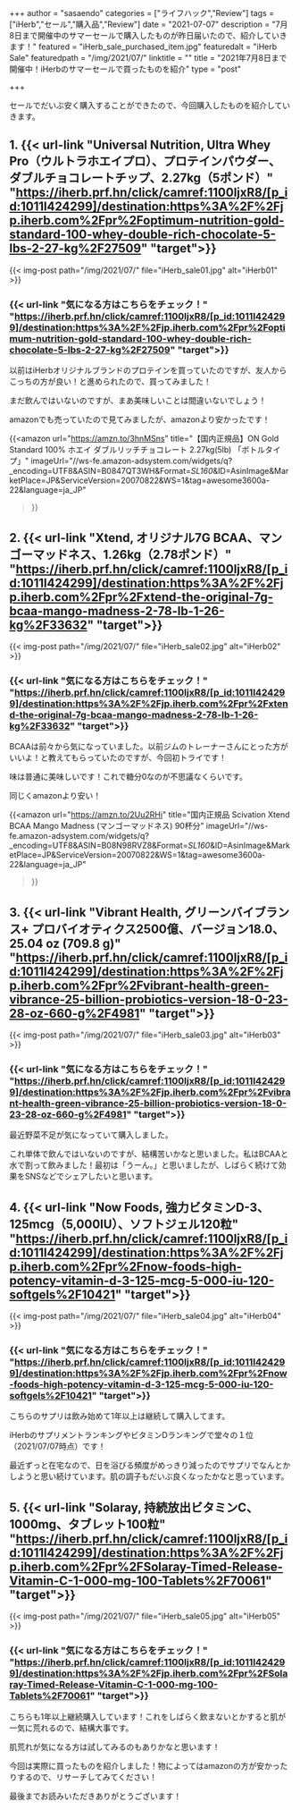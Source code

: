 +++
author = "sasaendo"
categories = ["ライフハック","Review"]
tags = ["iHerb","セール","購入品","Review"]
date = "2021-07-07"
description = "7月8日まで開催中のサマーセールで購入したものが昨日届いたので、紹介していきます！"
featured = "iHerb_sale_purchased_item.jpg"
featuredalt = "iHerb Sale"
featuredpath = "/img/2021/07/"
linktitle = ""
title = "2021年7月8日まで開催中！iHerbのサマーセールで買ったものを紹介"
type = "post"

+++

セールでだいぶ安く購入することができたので、今回購入したものを紹介していきます。

## 1. {{< url-link "Universal Nutrition, Ultra Whey Pro（ウルトラホエイプロ）、プロテインパウダー、ダブルチョコレートチップ、2.27kg（5ポンド）" "https://iherb.prf.hn/click/camref:1100ljxR8/[p_id:1011l424299]/destination:https%3A%2F%2Fjp.iherb.com%2Fpr%2Foptimum-nutrition-gold-standard-100-whey-double-rich-chocolate-5-lbs-2-27-kg%2F27509" "target">}} 

{{< img-post path="/img/2021/07/" file="iHerb_sale01.jpg" alt="iHerb01" >}}

### {{< url-link "気になる方はこちらをチェック！" "https://iherb.prf.hn/click/camref:1100ljxR8/[p_id:1011l424299]/destination:https%3A%2F%2Fjp.iherb.com%2Fpr%2Foptimum-nutrition-gold-standard-100-whey-double-rich-chocolate-5-lbs-2-27-kg%2F27509" "target">}} 

以前はiHerbオリジナルブランドのプロテインを買っていたのですが、友人からこっちの方が良い！と進められたので、買ってみました！

まだ飲んではいないのですが、まあ美味しいことは間違いないでしょう！

amazonでも売っていたので見てみましたが、amazonより安かったです！

{{<amazon
  url="https://amzn.to/3hnMSns"
  title="【国内正規品】ON Gold Standard 100% ホエイ ダブルリッチチョコレート 2.27kg(5lb) 「ボトルタイプ」"
imageUrl="//ws-fe.amazon-adsystem.com/widgets/q?_encoding=UTF8&ASIN=B0847QT3WH&Format=_SL160_&ID=AsinImage&MarketPlace=JP&ServiceVersion=20070822&WS=1&tag=awesome3600a-22&language=ja_JP"
 >}}

## 2. {{< url-link "Xtend, オリジナル7G BCAA、マンゴーマッドネス、1.26kg（2.78ポンド）" "https://iherb.prf.hn/click/camref:1100ljxR8/[p_id:1011l424299]/destination:https%3A%2F%2Fjp.iherb.com%2Fpr%2Fxtend-the-original-7g-bcaa-mango-madness-2-78-lb-1-26-kg%2F33632" "target">}} 

{{< img-post path="/img/2021/07/" file="iHerb_sale02.jpg" alt="iHerb02" >}}

### {{< url-link "気になる方はこちらをチェック！" "https://iherb.prf.hn/click/camref:1100ljxR8/[p_id:1011l424299]/destination:https%3A%2F%2Fjp.iherb.com%2Fpr%2Fxtend-the-original-7g-bcaa-mango-madness-2-78-lb-1-26-kg%2F33632" "target">}} 

BCAAは前々から気になっていました。以前ジムのトレーナーさんにとった方がいいよ！と教えてもらっていたのですが、今回初トライです！

味は普通に美味しいです！これで糖分0なのが不思議なくらいです。

同じくamazonより安い！

{{<amazon
  url="https://amzn.to/2Uu2RHi"
  title="国内正規品 Scivation Xtend BCAA Mango Madness (マンゴーマッドネス) 90杯分"
imageUrl="//ws-fe.amazon-adsystem.com/widgets/q?_encoding=UTF8&ASIN=B08N98RVZ8&Format=_SL160_&ID=AsinImage&MarketPlace=JP&ServiceVersion=20070822&WS=1&tag=awesome3600a-22&language=ja_JP"
 >}}

## 3. {{< url-link "Vibrant Health, グリーンバイブランス+ プロバイオティクス2500億、バージョン18.0、25.04 oz (709.8 g)" "https://iherb.prf.hn/click/camref:1100ljxR8/[p_id:1011l424299]/destination:https%3A%2F%2Fjp.iherb.com%2Fpr%2Fvibrant-health-green-vibrance-25-billion-probiotics-version-18-0-23-28-oz-660-g%2F4981" "target">}} 

{{< img-post path="/img/2021/07/" file="iHerb_sale03.jpg" alt="iHerb03" >}}

### {{< url-link "気になる方はこちらをチェック！" "https://iherb.prf.hn/click/camref:1100ljxR8/[p_id:1011l424299]/destination:https%3A%2F%2Fjp.iherb.com%2Fpr%2Fvibrant-health-green-vibrance-25-billion-probiotics-version-18-0-23-28-oz-660-g%2F4981" "target">}} 

最近野菜不足が気になっていて購入しました。

これ単体で飲んではいないのですが、結構苦いかなと思いました。私はBCAAと水で割って飲みました！最初は「うーん。」と思いましたが、しばらく続けて効果をSNSなどでシェアしたいと思います。

## 4. {{< url-link "Now Foods, 強力ビタミンD-3、125mcg（5,000IU）、ソフトジェル120粒" "https://iherb.prf.hn/click/camref:1100ljxR8/[p_id:1011l424299]/destination:https%3A%2F%2Fjp.iherb.com%2Fpr%2Fnow-foods-high-potency-vitamin-d-3-125-mcg-5-000-iu-120-softgels%2F10421" "target">}} 

{{< img-post path="/img/2021/07/" file="iHerb_sale04.jpg" alt="iHerb04" >}}

### {{< url-link "気になる方はこちらをチェック！" "https://iherb.prf.hn/click/camref:1100ljxR8/[p_id:1011l424299]/destination:https%3A%2F%2Fjp.iherb.com%2Fpr%2Fnow-foods-high-potency-vitamin-d-3-125-mcg-5-000-iu-120-softgels%2F10421" "target">}}

こちらのサプリは飲み始めて1年以上は継続して購入してます。

iHerbのサプリメントランキングやビタミンDランキングで堂々の１位（2021/07/07時点）です！

最近ずっと在宅なので、日を浴びる頻度がめっきり減ったのでサプリでなんとかしようと思い続けています。肌の調子もだいぶ良くなったかなと思っています。

## 5. {{< url-link "Solaray, 持続放出ビタミンC、1000mg、タブレット100粒" "https://iherb.prf.hn/click/camref:1100ljxR8/[p_id:1011l424299]/destination:https%3A%2F%2Fjp.iherb.com%2Fpr%2FSolaray-Timed-Release-Vitamin-C-1-000-mg-100-Tablets%2F70061" "target">}}

{{< img-post path="/img/2021/07/" file="iHerb_sale05.jpg" alt="iHerb05" >}}

### {{< url-link "気になる方はこちらをチェック！" "https://iherb.prf.hn/click/camref:1100ljxR8/[p_id:1011l424299]/destination:https%3A%2F%2Fjp.iherb.com%2Fpr%2FSolaray-Timed-Release-Vitamin-C-1-000-mg-100-Tablets%2F70061" "target">}}

こちらも1年以上継続購入しています！これをしばらく飲まないとかすると肌が一気に荒れるので、結構大事です。

肌荒れが気になる方は試してみるのもありかなと思います！

今回は実際に買ったものを紹介しました！物によってはamazonの方が安かったりするので、リサーチしてみてください！

最後までお読みいただきありがとうございます！


